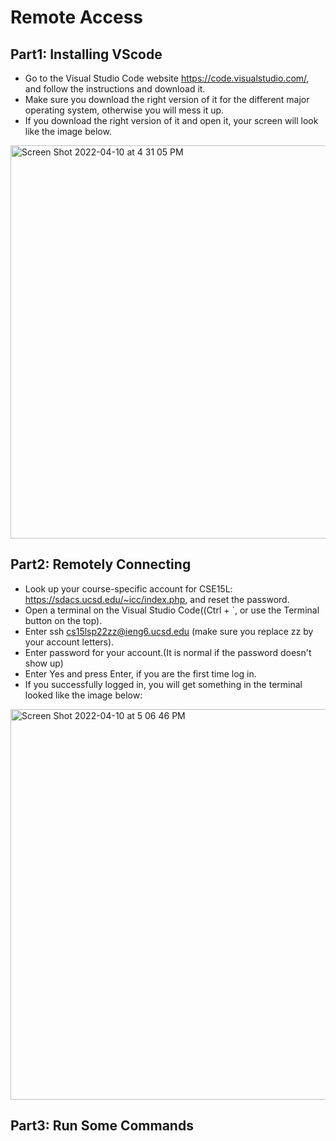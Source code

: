 # Remote Access
## Part1: Installing VScode
* Go to the Visual Studio Code website https://code.visualstudio.com/, and follow the instructions and download it.
* Make sure you download the right version of it for the different major operating system, otherwise you will mess it up.
* If you download the right version of it and open it, your screen will look like the image below.
<img width="629" alt="Screen Shot 2022-04-10 at 4 31 05 PM" src="https://user-images.githubusercontent.com/103390241/162646679-2bc97af8-31b4-4e68-ad0c-87948acf9784.png">

## Part2: Remotely Connecting
* Look up your course-specific account for CSE15L: https://sdacs.ucsd.edu/~icc/index.php, and reset the password.
* Open a terminal on the Visual Studio Code((Ctrl + `, or use the Terminal button on the top).
* Enter ssh cs15lsp22zz@ieng6.ucsd.edu (make sure you replace zz by your account letters).
* Enter password for your account.(It is normal if the password doesn't show up)
* Enter Yes and press Enter, if you are the first time log in.
* If you successfully logged in, you will get something in the terminal looked like the image below:
<img width="625" alt="Screen Shot 2022-04-10 at 5 06 46 PM" src="https://user-images.githubusercontent.com/103390241/162646978-4066ce9f-1c7f-4ddb-895c-ea48bd3fad18.png">

## Part3: Run Some Commands
